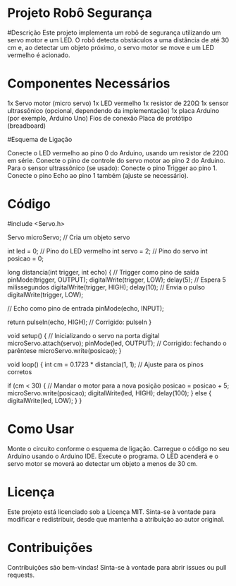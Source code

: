 # Projeto Robô Segurança

#Descrição
Este projeto implementa um robô de segurança utilizando um servo motor e um LED. O robô detecta obstáculos a uma distância de até 30 cm e, ao detectar um objeto próximo, o servo motor se move e um LED vermelho é acionado.

# Componentes Necessários
1x Servo motor (micro servo)
1x LED vermelho
1x resistor de 220Ω
1x sensor ultrassônico (opcional, dependendo da implementação)
1x placa Arduino (por exemplo, Arduino Uno)
Fios de conexão
Placa de protótipo (breadboard)

#Esquema de Ligação

Conecte o LED vermelho ao pino 0 do Arduino, usando um resistor de 220Ω em série.
Conecte o pino de controle do servo motor ao pino 2 do Arduino.
Para o sensor ultrassônico (se usado):
Conecte o pino Trigger ao pino 1.
Conecte o pino Echo ao pino 1 também (ajuste se necessário).

# Código

#include <Servo.h>

Servo microServo; // Cria um objeto servo

int led = 0; // Pino do LED vermelho
int servo = 2; // Pino do servo
int posicao = 0;

long distancia(int trigger, int echo) {
  // Trigger como pino de saída
  pinMode(trigger, OUTPUT);
  digitalWrite(trigger, LOW);
  delay(5); // Espera 5 milissegundos
  digitalWrite(trigger, HIGH);
  delay(10); // Envia o pulso
  digitalWrite(trigger, LOW);

  // Echo como pino de entrada
  pinMode(echo, INPUT);
  
  return pulseIn(echo, HIGH); // Corrigido: pulseIn
}

void setup() {
  // Inicializando o servo na porta digital
  microServo.attach(servo);
  pinMode(led, OUTPUT); // Corrigido: fechando o parêntese
  microServo.write(posicao);
}

void loop() {
  int cm = 0.1723 * distancia(1, 1); // Ajuste para os pinos corretos
  
  if (cm < 30) {
    // Mandar o motor para a nova posição
    posicao = posicao + 5;
    microServo.write(posicao);
    digitalWrite(led, HIGH);
    delay(100);
  } else {
    digitalWrite(led, LOW);
  }
}

# Como Usar

Monte o circuito conforme o esquema de ligação.
Carregue o código no seu Arduino usando o Arduino IDE.
Execute o programa. O LED acenderá e o servo motor se moverá ao detectar um objeto a menos de 30 cm.

# Licença
Este projeto está licenciado sob a Licença MIT. Sinta-se à vontade para modificar e redistribuir, desde que mantenha a atribuição ao autor original.

# Contribuições
Contribuições são bem-vindas! Sinta-se à vontade para abrir issues ou pull requests.



